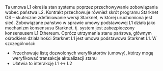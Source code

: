 Ta umowa L1 określa stan systemu poprzez przechowywanie zobowiązania wobec państwa L2. Kontrakt przechowuje również skrót programu Starknet OS – skuteczne zdefiniowanie wersji Starknet, w której uruchomiona jest sieć. Zobowiązane państwo w sprawie umowy podstawowej L1 działa jako mechanizm konsensusu Starknet, tj. system jest zabezpieczony konsensusem L1 Ethereum. Oprócz utrzymania stanu państwa, głównym ośrodkiem działalności Starknet L1 jest umowa podstawowa Starknet L1. W szczególności:

* Przechowuje listę dozwolonych weryfikatorów (umowy), którzy mogą weryfikować transakcje aktualizacji stanu
* Ułatwia to interakcję L1 ↔️ L2